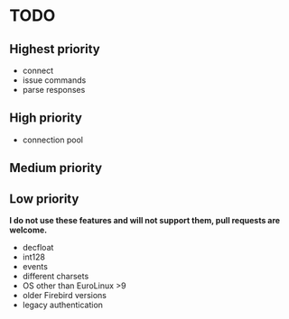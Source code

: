 # TODO

## Highest priority

- connect
- issue commands
- parse responses

## High priority

- connection pool

## Medium priority



## Low priority

**I do not use these features and will not support them, pull requests are welcome.**

- decfloat
- int128
- events
- different charsets
- OS other than EuroLinux >9
- older Firebird versions
- legacy authentication 